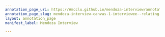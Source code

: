 ```yaml
---
annotation_page_uri: https://Amcclu.github.io/mendoza-interview/annotations/mendoza-interview-canvas-1-interviewee--relating-firsthand-experiences--body-language--tilt-head--furrowed-brow-.json
annotation_page_slug: mendoza-interview-canvas-1-interviewee--relating-firsthand-experiences--body-language--tilt-head--furrowed-brow-
layout: annotation_page
manifest_label: Mendoza Interview

---
```

